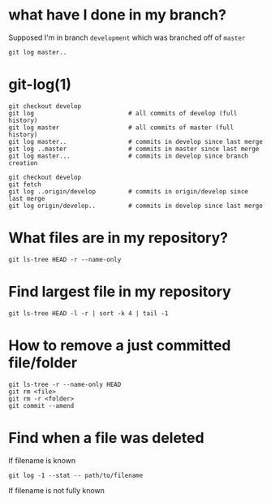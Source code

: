 
# what have I done in my branch?

Supposed I'm in branch `development` which was branched off of `master`

    git log master..

# git-log(1)

    git checkout develop
    git log                          # all commits of develop (full history)
    git log master                   # all commits of master (full history)
    git log master..                 # commits in develop since last merge
    git log ..master                 # commits in master since last merge
    git log master...                # commits in develop since branch creation

    git checkout develop
    git fetch
    git log ..origin/develop         # commits in origin/develop since last merge
    git log origin/develop..         # commits in develop since last merge

# What files are in my repository?

    git ls-tree HEAD -r --name-only

# Find largest file in my repository

    git ls-tree HEAD -l -r | sort -k 4 | tail -1

# How to remove a just committed file/folder

    git ls-tree -r --name-only HEAD
    git rm <file>
    git rm -r <folder>
    git commit --amend

# Find when a file was deleted

If filename is known

    git log -1 --stat -- path/to/filename

If filename is not fully known

    
